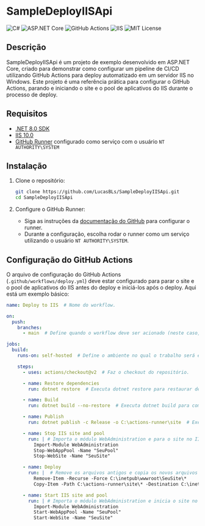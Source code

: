 # SampleDeployIISApi

![C#](https://img.shields.io/badge/C%23-12.0-purple?style=for-the-badge&logo=c-sharp)
![ASP.NET Core](https://img.shields.io/badge/ASP.NET%20Core-8.0-blueviolet?style=for-the-badge&logo=dotnet)
![GitHub Actions](https://img.shields.io/badge/GitHub%20Actions-CI%2FCD-yellow?style=for-the-badge&logo=githubactions)
![IIS](https://img.shields.io/badge/IIS-10.0-green?style=for-the-badge&logo=windows)
![MIT License](https://img.shields.io/badge/License-MIT-blue?style=for-the-badge&logo=mit)

## Descrição

SampleDeployIISApi é um projeto de exemplo desenvolvido em ASP.NET Core, criado para demonstrar como configurar um pipeline de CI/CD utilizando GitHub Actions para deploy automatizado em um servidor IIS no Windows. Este projeto é uma referência prática para configurar o GitHub Actions, parando e iniciando o site e o pool de aplicativos do IIS durante o processo de deploy.

## Requisitos

- [.NET 8.0 SDK](https://dotnet.microsoft.com/download/dotnet/8.0)
- [IIS 10.0](https://www.iis.net/downloads)
- [GitHub Runner](https://docs.github.com/en/actions/hosting-your-own-runners/about-self-hosted-runners) configurado como serviço com o usuário `NT AUTHORITY\SYSTEM`

## Instalação

1. Clone o repositório:

    ```sh
    git clone https://github.com/LucasBLs/SampleDeployIISApi.git
    cd SampleDeployIISApi
    ```

2. Configure o GitHub Runner:

    - Siga as instruções da [documentação do GitHub](https://docs.github.com/en/actions/hosting-your-own-runners/about-self-hosted-runners) para configurar o runner.
    - Durante a configuração, escolha rodar o runner como um serviço utilizando o usuário `NT AUTHORITY\SYSTEM`.

## Configuração do GitHub Actions

O arquivo de configuração do GitHub Actions (`.github/workflows/deploy.yml`) deve estar configurado para parar o site e o pool de aplicativos do IIS antes do deploy e iniciá-los após o deploy. Aqui está um exemplo básico:

```yaml
name: Deploy to IIS  # Nome do workflow.

on:
  push:
    branches:
      - main  # Define quando o workflow deve ser acionado (neste caso, em push para o branch main).

jobs:
  build:
    runs-on: self-hosted  # Define o ambiente no qual o trabalho será executado.

    steps:
      - uses: actions/checkout@v2  # Faz o checkout do repositório.

      - name: Restore dependencies
        run: dotnet restore  # Executa dotnet restore para restaurar dependências.

      - name: Build
        run: dotnet build --no-restore  # Executa dotnet build para compilar o projeto sem restaurar as dependências.

      - name: Publish
        run: dotnet publish -c Release -o C:\actions-runner\site  # Executa dotnet publish para publicar o projeto na pasta especificada.

      - name: Stop IIS site and pool
        run: | # Importa o módulo WebAdministration e para o site no IIS.
          Import-Module WebAdministration
          Stop-WebAppPool -Name "SeuPool"
          Stop-WebSite -Name "SeuSite"  

      - name: Deploy
        run: |  # Remove os arquivos antigos e copia os novos arquivos para o diretório do IIS.
          Remove-Item -Recurse -Force C:\inetpub\wwwroot\SeuSite\*
          Copy-Item -Path C:\actions-runner\site\* -Destination C:\inetpub\wwwroot\SeuSite -Recurse 

      - name: Start IIS site and pool
        run: | # Importa o módulo WebAdministration e inicia o site no IIS.
          Import-Module WebAdministration
          Start-WebAppPool -Name "SeuPool"
          Start-WebSite -Name "SeuSite"  
